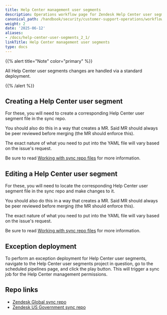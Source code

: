 ```yaml
---
title: Help Center management user segments
description: Operations workflow page for Zendesk Help Center user segments
canonical_path: /handbook/security/customer-support-operations/workflows/zendesk/help-center-user-segments
weight: 2
date: '2025-06-12'
aliases:
- /docs/help-center-user-segments_2_1/
linkTitle: Help Center management user segments
type: docs
---
```


{{% alert title="Note" color="primary" %}}

All Help Center user segments changes are handled via a standard deployment.

{{% /alert %}}

## Creating a Help Center user segment

For these, you will need to create a corresponding Help Center user segment file in the sync repo.

You should also do this in a way that creates a MR. Said MR should always be peer reviewed before merging (the MR should enforce this).

The exact nature of what you need to put into the YAML file will vary based on the issue's request.

Be sure to read [Working with sync repo files](../../docs/sync-repo-files) for more information.

## Editing a Help Center user segment

For these, you will need to locate the corresponding Help Center user segment file in the sync repo and make changes to it.

You should also do this in a way that creates a MR. Said MR should always be peer reviewed before merging (the MR should enforce this).

The exact nature of what you need to put into the YAML file will vary based on the issue's request.

Be sure to read [Working with sync repo files](../../docs/sync-repo-files) for more information.

## Exception deployment

To perform an exception deployment for Help Center user segments, navigate to the Help Center user segments project in question, go to the scheduled pipelines page, and click the play button. This will trigger a sync job for the Help Center management permissions.

## Repo links

- [Zendesk Global sync repo](https://gitlab.com/gitlab-support-readiness/zendesk-global/help-center-user-segments)
- [Zendesk US Government sync repo](https://gitlab.com/gitlab-support-readiness/zendesk-us-government/help-center-user-segments)
